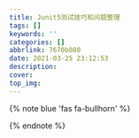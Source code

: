 ```yaml
---
title: Junit5测试技巧和问题整理
tags: []
keywords: ''
categories: []
abbrlink: 7670b080
date: 2021-03-25 23:12:53
description:
cover:
top_img:
---
```


{% note blue 'fas fa-bullhorn' %}



{% endnote %}